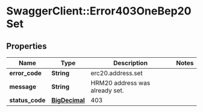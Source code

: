# SwaggerClient::Error403OneBep20Set

## Properties
Name | Type | Description | Notes
------------ | ------------- | ------------- | -------------
**error_code** | **String** | erc20.address.set | 
**message** | **String** | HRM20 address was already set. | 
**status_code** | [**BigDecimal**](BigDecimal.md) | 403 | 

